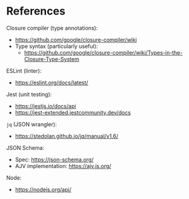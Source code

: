 References
==========

Closure compiler (type annotations):
* https://github.com/google/closure-compiler/wiki
* Type syntax (particularly useful):
  * https://github.com/google/closure-compiler/wiki/Types-in-the-Closure-Type-System

ESLint (linter):
* https://eslint.org/docs/latest/

Jest (unit testing):
* https://jestjs.io/docs/api
* https://jest-extended.jestcommunity.dev/docs

`jq` (JSON wrangler):
* https://stedolan.github.io/jq/manual/v1.6/

JSON Schema:
* Spec: <https://json-schema.org/>
* AJV implementation: <https://ajv.js.org/>

Node:
* https://nodejs.org/api/
